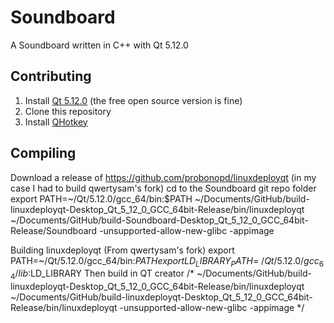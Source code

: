 # Soundboard
A Soundboard written in C++ with Qt 5.12.0

## Contributing
1. Install [Qt 5.12.0](https://www.qt.io/download) (the free open source version is fine)
2. Clone this repository
3. Install [QHotkey](https://github.com/Skycoder42/QHotkey)

## Compiling
Download a release of https://github.com/probonopd/linuxdeployqt (in my case I had to build qwertysam's fork)
cd to the Soundboard git repo folder
export PATH=~/Qt/5.12.0/gcc_64/bin:$PATH
~/Documents/GitHub/build-linuxdeployqt-Desktop_Qt_5_12_0_GCC_64bit-Release/bin/linuxdeployqt ~/Documents/GitHub/build-Soundboard-Desktop_Qt_5_12_0_GCC_64bit-Release/Soundboard -unsupported-allow-new-glibc -appimage

Building linuxdeployqt (From qwertysam's fork)
export PATH=~/Qt/5.12.0/gcc_64/bin:$PATH
export LD_LIBRARY_PATH=~/Qt/5.12.0/gcc_64/lib:$LD_LIBRARY
Then build in QT creator
/*
~/Documents/GitHub/build-linuxdeployqt-Desktop_Qt_5_12_0_GCC_64bit-Release/bin/linuxdeployqt ~/Documents/GitHub/build-linuxdeployqt-Desktop_Qt_5_12_0_GCC_64bit-Release/bin/linuxdeployqt -unsupported-allow-new-glibc -appimage
*/
